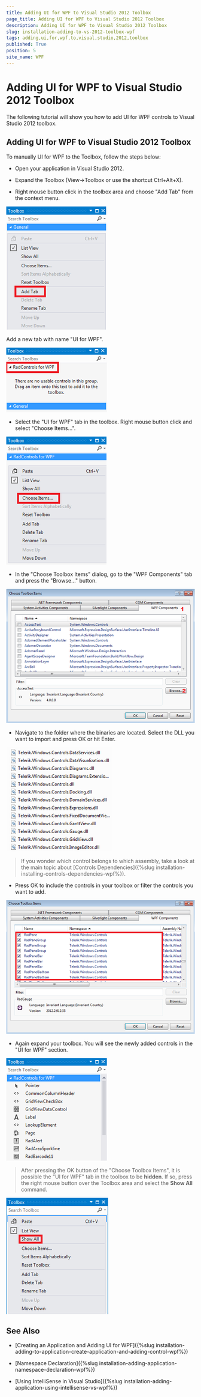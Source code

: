 ```yaml
---
title: Adding UI for WPF to Visual Studio 2012 Toolbox
page_title: Adding UI for WPF to Visual Studio 2012 Toolbox
description: Adding UI for WPF to Visual Studio 2012 Toolbox
slug: installation-adding-to-vs-2012-toolbox-wpf
tags: adding,ui,for,wpf,to,visual,studio,2012,toolbox
published: True
position: 5
site_name: WPF
---
```


# Adding UI for WPF to Visual Studio 2012 Toolbox

The following tutorial will show you how to add UI for WPF controls to Visual Studio 2012 toolbox.

## Adding UI for WPF to Visual Studio 2012 Toolbox

To manually UI for WPF to the Toolbox, follow the steps below:

* Open your application in Visual Studio 2012.

* Expand the Toolbox (View->Toolbox or use the shortcut Ctrl+Alt+X). 

* Right mouse button click in the toolbox area and choose "Add Tab" from the context menu.

![Common Installing Adding ToVS 2012 Tool Box 010 WPF](images/Common_InstallingAddingToVS2012ToolBox_010_WPF.png)

Add a new tab with name "UI for WPF".

![Common Installing Adding ToVS 2012 Tool Box 020 WPF](images/Common_InstallingAddingToVS2012ToolBox_020_WPF.png)

* Select the "UI for WPF" tab in the toolbox. Right mouse button click and select "Choose Items...".

![Common Installing Adding ToVS 2012 Tool Box 030 WPF](images/Common_InstallingAddingToVS2012ToolBox_030_WPF.png)

* In the "Choose Toolbox Items" dialog, go to the "WPF Components" tab and press the "Browse..." button.

![Common Installing Adding ToVS 2012 Tool Box 040 WPF](images/Common_InstallingAddingToVS2012ToolBox_040_WPF.png)

* Navigate to the folder where the binaries are located. Select the DLL you want to import and press OK or hit Enter.

![Common Installing Adding ToVS 2012 Tool Box 050 WPF](images/Common_InstallingAddingToVS2012ToolBox_050_WPF.png)

>If you wonder which control belongs to which assembly, take a look at the main topic about [Controls Dependencies]({%slug installation-installing-controls-dependencies-wpf%}).

* Press OK to include the controls in your toolbox or filter the controls you want to add.

![Common Installing Adding ToVS 2012 Tool Box 060 WPF](images/Common_InstallingAddingToVS2012ToolBox_060_WPF.png)

* Again expand your toolbox. You will see the newly added controls in the "UI for WPF" section.

![Common Installing Adding ToVS 2012 Tool Box 070 WPF](images/Common_InstallingAddingToVS2012ToolBox_070_WPF.png)

>After pressing the OK button of the "Choose Toolbox Items", it is possible the "UI for WPF" tab in the toolbox to be __hidden__. If so, press the right mouse button over the Toolbox area and select the __Show All__ command.

![Common Installing Adding ToVS 2012 Tool Box 080 WPF](images/Common_InstallingAddingToVS2012ToolBox_080_WPF.png)

## See Also

 * [Creating an Application and Adding UI for WPF]({%slug installation-adding-to-application-create-application-and-adding-control-wpf%})

 * [Namespace Declaration]({%slug installation-adding-application-namespace-declaration-wpf%})

 * [Using IntelliSense in Visual Studio]({%slug installation-adding-application-using-intellisense-vs-wpf%})
